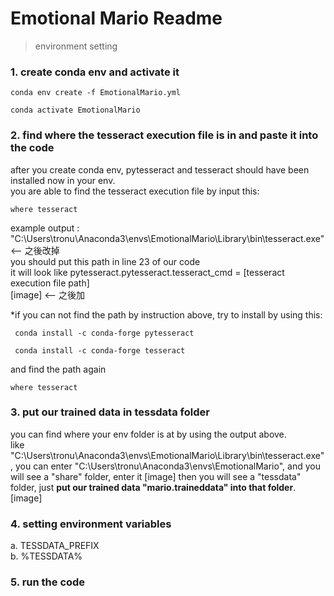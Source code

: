 # Emotional Mario Readme

> environment setting

### 1. create conda env and activate it
```
conda env create -f EmotionalMario.yml
```
```
conda activate EmotionalMario
```

### 2. find where the tesseract execution file is in and paste it into the code
after you create conda env, pytesseract and tesseract should have been installed now in your env.  
you are able to find the tesseract execution file by input this: 
```
where tesseract
```
example output : "C:\Users\tronu\Anaconda3\envs\EmotionalMario\Library\bin\tesseract.exe" <-- 之後改掉  
you should put this path in line 23 of our code  
it will look like 
pytesseract.pytesseract.tesseract_cmd = [tesseract execution file path]  
[image] <-- 之後加

*if you can not find the path by instruction above, try to install by using this:
```
 conda install -c conda-forge pytesseract
```
```
 conda install -c conda-forge tesseract
```
and find the path again
```
where tesseract
```

### 3. put our trained data in tessdata folder
you can find where your env folder is at by using the output above.  
like "C:\Users\tronu\Anaconda3\envs\EmotionalMario\Library\bin\tesseract.exe", you can enter "C:\Users\tronu\Anaconda3\envs\EmotionalMario",
and you will see a "share" folder, enter it
[image]
then you will see a "tessdata" folder, just **put our trained data "mario.traineddata" into that folder**.
[image]

### 4. setting environment variables
a. TESSDATA_PREFIX  
b. %TESSDATA%

### 5. run the code

